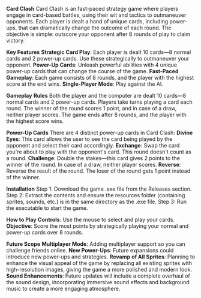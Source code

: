 **Card Clash**
Card Clash is an fast-paced strategy game where players engage in card-based battles, using their wit and tactics to outmaneuver opponents. Each player is dealt a hand of unique cards, including power-ups, that can dramatically change the outcome of each round. The objective is simple: outscore your opponent after 8 rounds of play to claim victory.

**Key Features**
**Strategic Card Play**: Each player is dealt 10 cards—8 normal cards and 2 power-up cards. Use these strategically to outmaneuver your opponent.
**Power-Up Cards**: Unleash powerful abilities with 4 unique power-up cards that can change the course of the game.
**Fast-Paced Gameplay**: Each game consists of 8 rounds, and the player with the highest score at the end wins.
**Single-Player Mode**: Play against the AI.

**Gameplay**
**Rules**
Both the player and the computer are dealt 10 cards—8 normal cards and 2 power-up cards.
Players take turns playing a card each round.
The winner of the round scores 1 point, and in case of a draw, neither player scores.
The game ends after 8 rounds, and the player with the highest score wins.

**Power-Up Cards**
There are 4 distinct power-up cards in Card Clash:
**Divine Eyes**: This card allows the user to see the card being played by the opponent and select their card accordingly.
**Exchange**: Swap the card you're about to play with the opponent's card. This round doesn't count as a round.
**Challenge**: Double the stakes—this card gives 2 points to the winner of the round. In case of a draw, neither player scores.
**Reverse**: Reverse the result of the round. The loser of the round gets 1 point instead of the winner.

**Installation**
Step 1: Download the game .exe file from the Releases section.
Step 2: Extract the contents and ensure the resources folder (containing sprites, sounds, etc.) is in the same directory as the .exe file.
Step 3: Run the executable to start the game.

**How to Play**
**Controls**: Use the mouse to select and play your cards.
**Objective**: Score the most points by strategically playing your normal and power-up cards over 8 rounds.

**Future Scope**
**Multiplayer Mode**: Adding multiplayer support so you can challenge friends online.
**New Power-Ups**: Future expansions could introduce new power-ups and strategies.
**Revamp of All Sprites**: Planning to enhance the visual appeal of the game by replacing all existing sprites with high-resolution images, giving the game a more polished and modern look.
**Sound Enhancements**: Future updates will include a complete overhaul of the sound design, incorporating immersive sound effects and background music to create a more engaging atmosphere.
